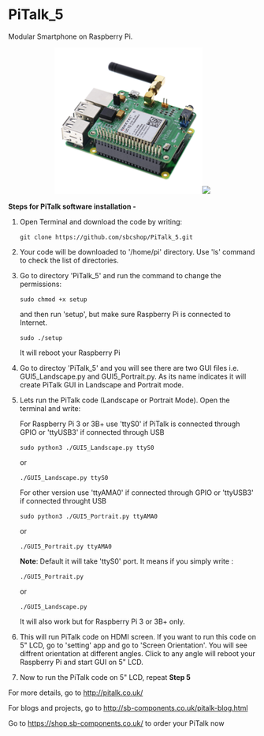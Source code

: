 # PiTalk_5

Modular Smartphone on Raspberry Pi.
<p align="center">
<img src="Icons/pitalk.png" width="300"><img src="http://pitalk.co.uk/images/apple-watch.png" width="300">
</p>

**Steps for PiTalk software installation -** 

1. Open Terminal and download the code by writing: 
   ```
   git clone https://github.com/sbcshop/PiTalk_5.git
   ```

2. Your code will be downloaded to '/home/pi' directory. Use 'ls' command to check the list of directories.

3. Go to directory 'PiTalk_5' and run the command to change the permissions:
   ```
   sudo chmod +x setup
   ```
   and then run 'setup', but make sure Raspberry Pi is connected to Internet.
   ```
   sudo ./setup
   ```
   It will reboot your Raspberry Pi

4. Go to directoy 'PiTalk_5' and you will see there are two GUI files i.e. GUI5_Landscape.py and GUI5_Portrait.py. As its name indicates    it will create PiTalk GUI in Landscape and Portrait mode.

5. Lets run the PiTalk code (Landscape or Portrait Mode). Open the terminal and write:

   For Raspberry Pi 3 or 3B+ use 'ttyS0' if PiTalk is connected through GPIO or 'ttyUSB3' if connected through USB
   ```
   sudo python3 ./GUI5_Landscape.py ttyS0
   ```
   or
   ```
   ./GUI5_Landscape.py ttyS0
   ```
   For other version use 'ttyAMA0' if connected through GPIO or 'ttyUSB3' if connected throught USB
   ```
   sudo python3 ./GUI5_Portrait.py ttyAMA0
   ```
   or 
   ```
   ./GUI5_Portrait.py ttyAMA0
   ```
   **Note**: Default it will take 'ttyS0' port. It means if you simply write :
   ```
   ./GUI5_Portrait.py
   ```
   or 
   ```
   ./GUI5_Landscape.py
   ```
   It will also work but for Raspberry Pi 3 or 3B+ only.
   
6. This will run PiTalk code on HDMI screen. If you want to run this code on 5" LCD, go to 'setting' app and go to 'Screen Orientation'.
   You will see diffrent orientation at different angles. Click to any angle will reboot your Raspberry Pi and start GUI on 5" LCD.
   
7. Now to run the PiTalk code on 5" LCD, repeat **Step 5** 


For more details, go to http://pitalk.co.uk/

For blogs and projects, go to http://sb-components.co.uk/pitalk-blog.html

Go to https://shop.sb-components.co.uk/ to order your PiTalk now

